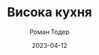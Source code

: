 ---
layout: default
modal-id: 27
date: 2023-04-12
title: Висока кухня
author: Роман Тодер
author_label: Автор
img: vysoka-kuhnia-roman-toder.jpg
alt: image-alt
project-date: 2020
category: Кулінарія
status: delivering
description: "Закарпаття має багато переваг, але одна з них особлива – це його автентична горянська гастрономія. Ніколи в історії людина не відчувала таку потребу повернутися до справжнього продукту як у наш час глобалізації. Незаперечне визнання переваг локального харчування, світовий запит на пошук простих, регіональних блюд відкриває нові можливості для горянської гастрономії Закарпаття, яка, в силу історичних, географічних і кліматичних обставин, сформувалася напрочуд здоровою і підходящою для сучасної людини. Ця унікальна гастрономія має що запропонувати сучасності, не зраджуючи своїй історії, базовим принципам і не підмінюючи понять. У книзі 'Висока кухня або в горах їстимуть добре' представлено історію формування закарпатської горянської гастрономії від початку заселення гір у XIII ст. до нашого часу, показано нерозривний зв'язок між харчуванням і господарюванням. Описано ключові принципи і характеристики кухні закарпатських горян. Також в історичному контексті подано огляд застосування основних продуктів, що складають серцевину автентичної горянської гастрономії. Книга призначена для широкого кола читачів, які цікавляться історією, автентикою і переосмисленням гастрономії, а також для кухарів, рестораторів, гастрокритиків, гідів, митців, підприємців і тих, хто просто не байдужий до того, чим харчується, або ж готує вдома для сім'ї і друзів."
---